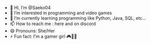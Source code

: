 - 👋 Hi, I’m @Saeko04
- 👀 I’m interested in programming and video games
- 🌱 I’m currently learning programming like Python, Java, SQL, etc...
- 📫 How to reach me : here and on discord
- 😄 Pronouns: She/Her
- ⚡ Fun fact: I'm a gamer girl 🎮👩‍💻

<!---
Saeko04/Saeko04 is a ✨ special ✨ repository because its `README.md` (this file) appears on your GitHub profile.
You can click the Preview link to take a look at your changes.
--->
